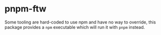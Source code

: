 # pnpm-ftw

Some tooling are hard-coded to use npm and have no way to override,
this package provides a `npm` executable which will run it with `pnpm` instead.
